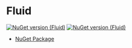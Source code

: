 # Fluid
[![NuGet version (Fluid)](https://img.shields.io/nuget/v/Fluid.svg?style=flat-square)](https://www.nuget.org/packages/Fluid/) [![NuGet version (Fluid)](https://img.shields.io/nuget/dt/Fluid.svg?style=flat-square)](https://www.nuget.org/packages/Fluid/)

- [NuGet Package](https://www.nuget.org/packages/LilaSharp)
